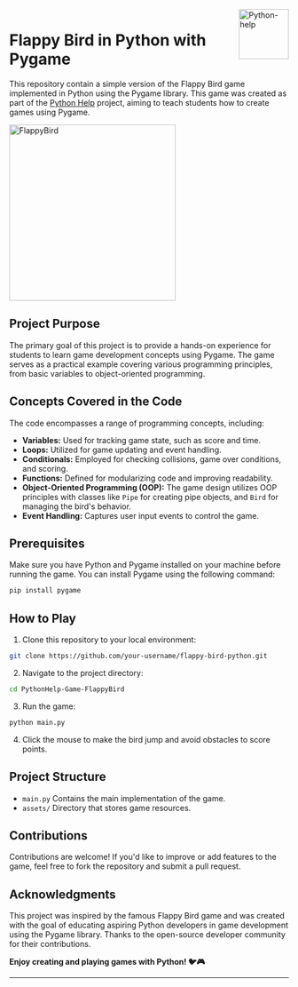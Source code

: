 <a href="https://cdn.discordapp.com/attachments/770989141134671925/1160185849334464573/Python_help_-_Aulas_particulares.pdf?ex=6533be45&is=65214945&hm=677f726106df35d432bc6bc649894043d88e37f308f54047fed8e4c00b671dae&">
  <img align="right" alt="Python-help" height="90" src="https://media.discordapp.net/attachments/770989141134671925/1160181141756706906/image-removebg-preview.png?ex=6533b9e3&is=652144e3&hm=38c9a6a74f7ee108380772ca664e4d2a756213a4e39130489e97fc0806fb8025">
</a>

# Flappy Bird in Python with Pygame

This repository contain a simple version of the Flappy Bird game implemented in Python using the Pygame library. This game was created as part of the [Python Help](https://cdn.discordapp.com/attachments/770989141134671925/1160185849334464573/Python_help_-_Aulas_particulares.pdf?ex=6533be45&is=65214945&hm=677f726106df35d432bc6bc649894043d88e37f308f54047fed8e4c00b671dae&) project, aiming to teach students how to create games using Pygame.

<img alt="FlappyBird" height="317" width="300" src="https://cdn.discordapp.com/attachments/896421524200914954/1194983239866138704/flappyb.gif?ex=65b255de&is=659fe0de&hm=fcfc855ff34097a29c01ae229c98901860b95300291e4985610064985eaa64ac&">

## Project Purpose

The primary goal of this project is to provide a hands-on experience for students to learn game development concepts using Pygame. The game serves as a practical example covering various programming principles, from basic variables to object-oriented programming.

## Concepts Covered in the Code

The code encompasses a range of programming concepts, including:

- **Variables:** Used for tracking game state, such as score and time.
- **Loops:** Utilized for game updating and event handling.
- **Conditionals:** Employed for checking collisions, game over conditions, and scoring.
- **Functions:** Defined for modularizing code and improving readability.
- **Object-Oriented Programming (OOP):** The game design utilizes OOP principles with classes like `Pipe` for creating pipe objects, and `Bird` for managing the bird's behavior.
- **Event Handling:** Captures user input events to control the game.

## Prerequisites

Make sure you have Python and Pygame installed on your machine before running the game. You can install Pygame using the following command:

```bash
pip install pygame
```

## How to Play

1. Clone this repository to your local environment:

```bash
git clone https://github.com/your-username/flappy-bird-python.git
```

2. Navigate to the project directory:

```bash
cd PythonHelp-Game-FlappyBird
```

3. Run the game:

```bash
python main.py
```

4. Click the mouse to make the bird jump and avoid obstacles to score points.

## Project Structure

- `main.py` Contains the main implementation of the game.
- `assets/` Directory that stores game resources.

## Contributions

Contributions are welcome! If you'd like to improve or add features to the game, feel free to fork the repository and submit a pull request.

## Acknowledgments

This project was inspired by the famous Flappy Bird game and was created with the goal of educating aspiring Python developers in game development using the Pygame library. Thanks to the open-source developer community for their contributions.

**Enjoy creating and playing games with Python! 🐦🎮**

----

